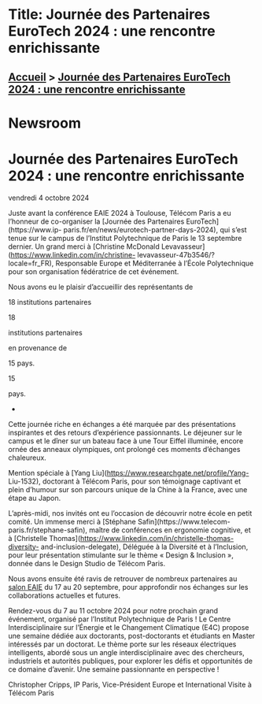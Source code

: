 # Title: Journée des Partenaires EuroTech 2024 : une rencontre enrichissante

## [Accueil](https://www.telecom-paris.fr "https://www.telecom-paris.fr") > [Journée des Partenaires EuroTech 2024 : une rencontre enrichissante](https://www.telecom-paris.fr/eurotech-partner-days-2024-rencontre-enrichissante)

[](https://www.telecom-paris.fr/fr/accueil)

# Newsroom

# Journée des Partenaires EuroTech 2024 : une rencontre enrichissante

vendredi 4 octobre 2024

Juste avant la conférence EAIE 2024 à Toulouse, Télécom Paris a eu l’honneur
de co-organiser la [Journée des Partenaires EuroTech](https://www.ip-
paris.fr/en/news/eurotech-partner-days-2024), qui s’est tenue sur le campus de
l’Institut Polytechnique de Paris le 13 septembre dernier. Un grand merci à
[Christine McDonald Levavasseur](https://www.linkedin.com/in/christine-
levavasseur-47b3546/?locale=fr_FR), Responsable Europe et Méditerranée à
l’École Polytechnique pour son organisation fédératrice de cet événement.

Nous avons eu le plaisir d’accueillir des représentants de

18 institutions partenaires

18

institutions partenaires

en provenance de

15 pays.

15

pays.

  * 

Cette journée riche en échanges a été marquée par des présentations
inspirantes et des retours d’expérience passionnants. Le déjeuner sur le
campus et le dîner sur un bateau face à une Tour Eiffel illuminée, encore
ornée des anneaux olympiques, ont prolongé ces moments d’échanges chaleureux.

Mention spéciale à [Yang Liu](https://www.researchgate.net/profile/Yang-
Liu-1532), doctorant à Télécom Paris, pour son témoignage captivant et plein
d’humour sur son parcours unique de la Chine à la France, avec une étape au
Japon.

L’après-midi, nos invités ont eu l’occasion de découvrir notre école en petit
comité. Un immense merci à [Stéphane Safin](https://www.telecom-
paris.fr/stephane-safin), maître de conférences en ergonomie cognitive, et à
[Christelle Thomas](https://www.linkedin.com/in/christelle-thomas-diversity-
and-inclusion-delegate), Déléguée à la Diversité et à l’Inclusion, pour leur
présentation stimulante sur le thème « Design & Inclusion », donnée dans le
Design Studio de Télécom Paris.

Nous avons ensuite été ravis de retrouver de nombreux partenaires au [salon
EAIE](https://www.telecom-paris.fr/eaie-2024-rencontrez-nous) du 17 au 20
septembre, pour approfondir nos échanges sur les collaborations actuelles et
futures.

Rendez-vous du 7 au 11 octobre 2024 pour notre prochain grand événement,
organisé par l’Institut Polytechnique de Paris ! Le Centre Interdisciplinaire
sur l’Énergie et le Changement Climatique (E4C) propose une semaine dédiée aux
doctorants, post-doctorants et étudiants en Master intéressés par un doctorat.
Le thème porte sur les réseaux électriques intelligents, abordé sous un angle
interdisciplinaire avec des chercheurs, industriels et autorités publiques,
pour explorer les défis et opportunités de ce domaine d’avenir. Une semaine
passionnante en perspective !

Christopher Cripps, IP Paris, Vice-Président Europe et International Visite à
Télécom Paris

